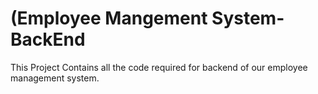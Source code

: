 # (Employee Mangement System-BackEnd
 This Project Contains all the code required for backend of our employee management system.
